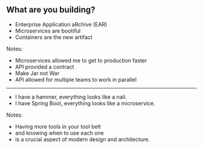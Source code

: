 ## What are you building?

- Enterprise Application aRchive (EAR)
- Microservices are bootiful
- Containers are the new artifact

Notes:
- Microservices allowed me to get to production faster
- API provided a contract
- Make Jar not War
- API allowed for multiple teams to work in parallel

---

- I have a hammer, everything looks like a nail.
- I have Spring Boot, everything looks like a microservice.

Notes:
- Having more tools in your tool belt
- and knowing when to use each one
- is a crucial aspect of modern design and architecture.
